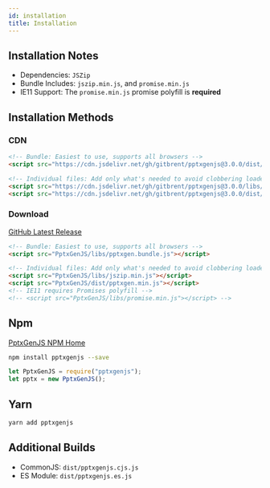 ```yaml
---
id: installation
title: Installation
---
```


## Installation Notes
* Dependencies: `JSZip`
* Bundle Includes: `jszip.min.js`, and `promise.min.js`
* IE11 Support: The `promise.min.js` promise polyfill is **required**

## Installation Methods

### CDN
```html
<!-- Bundle: Easiest to use, supports all browsers -->
<script src="https://cdn.jsdelivr.net/gh/gitbrent/pptxgenjs@3.0.0/dist/pptxgen.bundle.js"></script>

<!-- Individual files: Add only what's needed to avoid clobbering loaded libraries -->
<script src="https://cdn.jsdelivr.net/gh/gitbrent/pptxgenjs@3.0.0/libs/jszip.min.js"></script>
<script src="https://cdn.jsdelivr.net/gh/gitbrent/pptxgenjs@3.0.0/dist/pptxgen.min.js"></script>
```

### Download
[GitHub Latest Release](https://github.com/gitbrent/PptxGenJS/releases/latest)
```html
<!-- Bundle: Easiest to use, supports all browsers -->
<script src="PptxGenJS/libs/pptxgen.bundle.js"></script>

<!-- Individual files: Add only what's needed to avoid clobbering loaded libraries -->
<script src="PptxGenJS/libs/jszip.min.js"></script>
<script src="PptxGenJS/dist/pptxgen.min.js"></script>
<!-- IE11 requires Promises polyfill -->
<!-- <script src="PptxGenJS/libs/promise.min.js"></script> -->
```

## Npm
[PptxGenJS NPM Home](https://www.npmjs.com/package/pptxgenjs)
```bash
npm install pptxgenjs --save
```
```javascript
let PptxGenJS = require("pptxgenjs");
let pptx = new PptxGenJS();
```

## Yarn
```bash
yarn add pptxgenjs
```

## Additional Builds
* CommonJS: `dist/pptxgenjs.cjs.js`
* ES Module: `dist/pptxgenjs.es.js`
